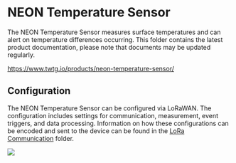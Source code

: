# NEON Temperature Sensor

The NEON Temperature Sensor measures surface temperatures and can alert on temperature differences occurring. This folder contains the latest product documentation, please note that documents may be updated regularly.

https://www.twtg.io/products/neon-temperature-sensor/

## Configuration

The NEON Temperature Sensor can be configured via LoRaWAN. The configuration includes settings for communication, measurement, event triggers, and data processing. Information on how these configurations can be encoded and sent to the device can be found in the [LoRa Communication](LoRa%20Communication) folder.

![](../.resources/ts.jpg) 
